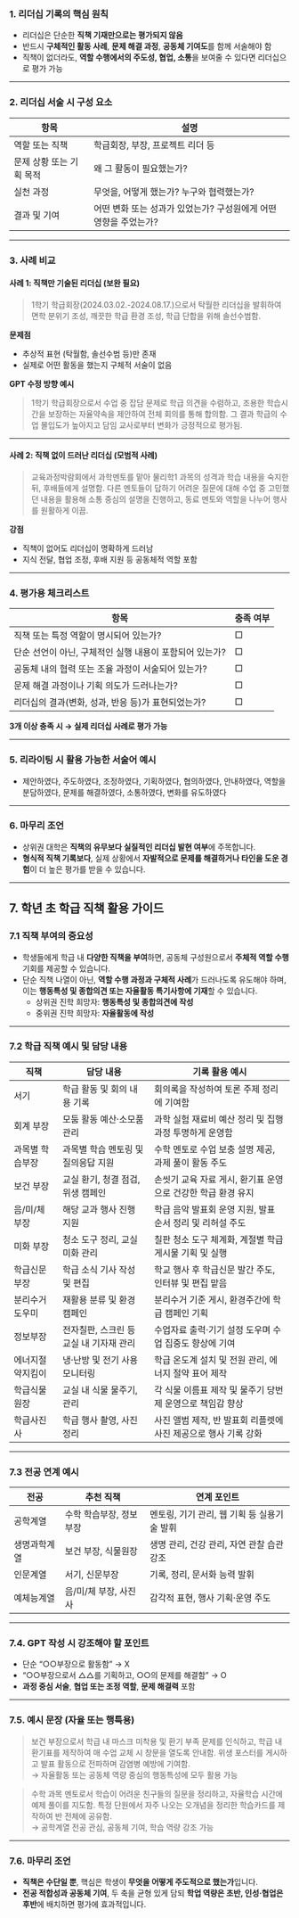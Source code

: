 ### 1. 리더십 기록의 핵심 원칙

- 리더십은 단순한 **직책 기재만으로는 평가되지 않음**
- 반드시 **구체적인 활동 사례**, **문제 해결 과정**, **공동체 기여도**를 함께 서술해야 함
- 직책이 없더라도, **역할 수행에서의 주도성, 협업, 소통**을 보여줄 수 있다면 리더십으로 평가 가능

---

### 2. 리더십 서술 시 구성 요소

| 항목 | 설명 |
|------|------|
| 역할 또는 직책 | 학급회장, 부장, 프로젝트 리더 등 |
| 문제 상황 또는 기획 목적 | 왜 그 활동이 필요했는가? |
| 실천 과정 | 무엇을, 어떻게 했는가? 누구와 협력했는가? |
| 결과 및 기여 | 어떤 변화 또는 성과가 있었는가? 구성원에게 어떤 영향을 주었는가? |

---

### 3. 사례 비교

#### 사례 1: 직책만 기술된 리더십 (보완 필요)

> 1학기 학급회장(2024.03.02.-2024.08.17.)으로서 탁월한 리더십을 발휘하여 면학 분위기 조성, 깨끗한 학급 환경 조성, 학급 단합을 위해 솔선수범함.

**문제점**
- 추상적 표현 (탁월함, 솔선수범 등)만 존재
- 실제로 어떤 활동을 했는지 구체적 서술이 없음

**GPT 수정 방향 예시**
> 1학기 학급회장으로서 수업 중 잡담 문제로 학급 의견을 수렴하고, 조용한 학습시간을 보장하는 자율약속을 제안하여 전체 회의를 통해 합의함. 그 결과 학급의 수업 몰입도가 높아지고 담임 교사로부터 변화가 긍정적으로 평가됨.

---

#### 사례 2: 직책 없이 드러난 리더십 (모범적 사례)

> 교육과정박람회에서 과학멘토를 맡아 물리학1 과목의 성격과 학습 내용을 숙지한 뒤, 후배들에게 설명함. 다른 멘토들이 답하기 어려운 질문에 대해 수업 중 고민했던 내용을 활용해 소통 중심의 설명을 진행하고, 동료 멘토와 역할을 나누어 행사를 원활하게 이끔.

**강점**
- 직책이 없어도 리더십이 명확하게 드러남
- 지식 전달, 협업 조정, 후배 지원 등 공동체적 역할 포함

---

### 4. 평가용 체크리스트

| 항목 | 충족 여부 |
|------|------------|
| 직책 또는 특정 역할이 명시되어 있는가? | □ |
| 단순 선언이 아닌, 구체적인 실행 내용이 포함되어 있는가? | □ |
| 공동체 내의 협력 또는 조율 과정이 서술되어 있는가? | □ |
| 문제 해결 과정이나 기획 의도가 드러나는가? | □ |
| 리더십의 결과(변화, 성과, 반응 등)가 표현되었는가? | □ |

**3개 이상 충족 시 → 실제 리더십 사례로 평가 가능**

---

### 5. 리라이팅 시 활용 가능한 서술어 예시

- 제안하였다, 주도하였다, 조정하였다, 기획하였다, 협의하였다, 안내하였다, 역할을 분담하였다, 문제를 해결하였다, 소통하였다, 변화를 유도하였다

---

### 6. 마무리 조언

- 상위권 대학은 **직책의 유무보다 실질적인 리더십 발현 여부**에 주목합니다.
- **형식적 직책 기록보다**, 실제 상황에서 **자발적으로 문제를 해결하거나 타인을 도운 경험**이 더 높은 평가를 받을 수 있습니다.

---
## 7. 학년 초 학급 직책 활용 가이드

### 7.1 직책 부여의 중요성

- 학생들에게 학급 내 **다양한 직책을 부여**하면, 공동체 구성원으로서 **주체적 역할 수행** 기회를 제공할 수 있습니다.
- 단순 직책 나열이 아닌, **역할 수행 과정과 구체적 사례**가 드러나도록 유도해야 하며, 이는 **행동특성 및 종합의견 또는 자율활동 특기사항에 기재**할 수 있습니다.
  - 상위권 진학 희망자: **행동특성 및 종합의견에 작성**
  - 중위권 진학 희망자: **자율활동에 작성**

---

### 7.2 학급 직책 예시 및 담당 내용

| 직책             | 담당 내용                         | 기록 활용 예시                                |
|------------------|----------------------------------|-----------------------------------------------|
| 서기             | 학급 활동 및 회의 내용 기록             | 회의록을 작성하여 토론 주제 정리에 기여함              |
| 회계 부장        | 모둠 활동 예산·소모품 관리              | 과학 실험 재료비 예산 정리 및 집행 과정 투명하게 운영함     |
| 과목별 학습부장   | 과목별 학습 멘토링 및 질의응답 지원       | 수학 멘토로 수업 보충 설명 제공, 과제 풀이 활동 주도         |
| 보건 부장        | 교실 환기, 청결 점검, 위생 캠페인          | 손씻기 교육 자료 게시, 환기표 운영으로 건강한 학급 환경 유지    |
| 음/미/체 부장     | 해당 교과 행사 진행 지원                 | 학급 음악 발표회 운영 지원, 발표 순서 정리 및 리허설 주도      |
| 미화 부장        | 청소 도구 정리, 교실 미화 관리            | 칠판 청소 도구 체계화, 계절별 학급 게시물 기획 및 실행        |
| 학급신문부장      | 학급 소식 기사 작성 및 편집               | 학교 행사 후 학급신문 발간 주도, 인터뷰 및 편집 맡음          |
| 분리수거 도우미    | 재활용 분류 및 환경 캠페인                | 분리수거 기준 게시, 환경주간에 학급 캠페인 기획               |
| 정보부장         | 전자칠판, 스크린 등 교실 내 기자재 관리       | 수업자료 출력·기기 설정 도우며 수업 집중도 향상에 기여         |
| 에너지절약지킴이   | 냉·난방 및 전기 사용 모니터링              | 학급 온도계 설치 및 전원 관리, 에너지 절약 표어 제작           |
| 학급식물원장      | 교실 내 식물 물주기, 관리                  | 각 식물 이름표 제작 및 물주기 당번제 운영으로 책임감 향상       |
| 학급사진사        | 학급 행사 촬영, 사진 정리                  | 사진 앨범 제작, 반 발표회 리플렛에 사진 제공으로 행사 기록 강화 |

---

### 7.3 전공 연계 예시

| 전공 | 추천 직책 | 연계 포인트 |
|------|-----------|-------------|
| 공학계열 | 수학 학습부장, 정보부장 | 멘토링, 기기 관리, 웹 기획 등 실용기술 발휘 |
| 생명과학계열 | 보건 부장, 식물원장 | 생명 관리, 건강 관리, 자연 관찰 습관 강조 |
| 인문계열 | 서기, 신문부장 | 기록, 정리, 문서화 능력 발휘 |
| 예체능계열 | 음/미/체 부장, 사진사 | 감각적 표현, 행사 기획·운영 주도 |

---

### 7.4. GPT 작성 시 강조해야 할 포인트

- 단순 “○○부장으로 활동함” → X  
- “○○부장으로서 △△를 기획하고, ○○의 문제를 해결함” → O
- **과정 중심 서술**, **협업 또는 조정 역할**, **문제 해결력** 포함

---

### 7.5. 예시 문장 (자율 또는 행특용)

> 보건 부장으로서 학급 내 마스크 미착용 및 환기 부족 문제를 인식하고, 학급 내 환기표를 제작하여 매 수업 교체 시 창문을 열도록 안내함. 위생 포스터를 게시하고 발표 활동으로 전파하며 감염병 예방에 기여함.  
→ 자율활동 또는 공동체 역량 중심의 행동특성에 모두 활용 가능

> 수학 과목 멘토로서 학습이 어려운 친구들의 질문을 정리하고, 자율학습 시간에 예제 풀이를 지도함. 특정 단원에서 자주 나오는 오개념을 정리한 학습카드를 제작하여 반 전체에 공유함.  
→ 공학계열 전공 관심, 공동체 기여, 학습 역량 강조 가능

---

### 7.6. 마무리 조언

- **직책은 수단일 뿐**, 핵심은 학생이 **무엇을 어떻게 주도적으로 했는가**입니다.
- **전공 적합성과 공동체 기여**, 두 축을 균형 있게 담되 **학업 역량은 초반, 인성·협업은 후반**에 배치하면 평가에 효과적입니다.
